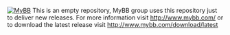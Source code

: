 [![MyBB](https://raw.github.com/mybb/mybb/feature/images/logo.png "MyBB")](http://mybb.com "MyBB")
This is an empty repository, MyBB group uses this repository just to deliver new releases.
For more information visit http://www.mybb.com/ or to download the latest release visit http://www.mybb.com/download/latest
